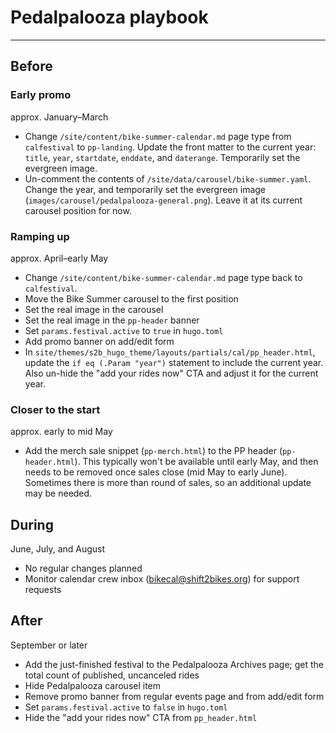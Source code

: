 # Pedalpalooza playbook

----

## Before

### Early promo

approx. January–March

* Change `/site/content/bike-summer-calendar.md` page type from `calfestival` to `pp-landing`. Update the front matter to the current year: `title`, `year`, `startdate`, `enddate`, and `daterange`. Temporarily set the evergreen image.
* Un-comment the contents of `/site/data/carousel/bike-summer.yaml`. Change the year, and temporarily set the evergreen image (`images/carousel/pedalpalooza-general.png`). Leave it at its current carousel position for now.


### Ramping up

approx. April–early May

* Change `/site/content/bike-summer-calendar.md` page type back to `calfestival`.
* Move the Bike Summer carousel to the first position
* Set the real image in the carousel
* Set the real image in the `pp-header` banner
* Set `params.festival.active` to `true` in `hugo.toml`
* Add promo banner on add/edit form
* In `site/themes/s2b_hugo_theme/layouts/partials/cal/pp_header.html`, update the `if eq (.Param "year")` statement to include the current year. Also un-hide the "add your rides now" CTA and adjust it for the current year.


### Closer to the start

approx. early to mid May

* Add the merch sale snippet (`pp-merch.html`) to the PP header (`pp-header.html`). This typically won't be available until early May, and then needs to be removed once sales close (mid May to early June). Sometimes there is more than round of sales, so an additional update may be needed.


## During

June, July, and August

* No regular changes planned
* Monitor calendar crew inbox ([bikecal@shift2bikes.org](mailto:bikecal@shift2bikes.org)) for support requests 


## After

September or later

* Add the just-finished festival to the Pedalpalooza Archives page; get the total count of published, uncanceled rides
* Hide Pedalpalooza carousel item
* Remove promo banner from regular events page and from add/edit form
* Set `params.festival.active` to `false` in `hugo.toml`
* Hide the "add your rides now" CTA from `pp_header.html`
